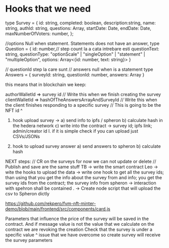 # Hooks that we need 

type Survey = {
 id: string,
 completed: boolean,
 description:string,
 name: string,
 authId: string,
 questions: Array<Question>,
 startDate: Date,
 endDate: Date,
 maxNumberOfVoters: number,
};

//options Null when statement. Statements does not have an answer,
type Question = {
  id: number,// step count la a cata intrebare esti
  questionText: string,
  questionType: "optionScale" | "singleOption" | "statement" | "multipleOption", 
  options: Array<{id: number, text: string}>
}

 // questionId step la care sunt
 // answers null when is a statement
type Answers = {
  surveyId: string,
  questionId: number,
  answers: Array<number>
}


this means that in blockchain we keep:

authorWalletId => survey id // Write this when we finish creating the survey
clientWalletId =>  hashOfTheAnswersArrayAndSurveyId // Write this when the client finishes responding to a specific survey
       // This is going to be the NFT id ^


1. hook upload survey -> 
    a) send info to ipfs / spheron
    b) calculate hash in the hedera network
    c) write into the contract -> survey id; ipfs link; admin/creator id
         I. if it is simple check if you can upload just CSVs/JSONs

2. hook to upload survey answer
   a) send answers to spheron
   b) calculate hash




NEXT steps: 
// CR on the surveys for now we can not update or delete
// Publish and save are the same stuff
TB  -> write the smart contract
Leo -> wite the hooks to upload the data 
    -> write one hook to get all the survey ids; than using that you get the info about the survey from and info; you get the survey ids from the contract; the survey info from spheron
    -> interaction with spehron shall be contained
 .  -> Create node script that will upload the csv to Spheron dictly




https://github.com/rekpero/fvm-nft-minter-demo/blob/main/frontend/src/components/card.js



Parameters that influence the price of the survey will be saved in the contract.
And if message value is not the value that we calculate on the contract we are revoking the creation
Check that the survey is under a specific value
^ issue that we have overcome
so create survey will receive the survey parameters